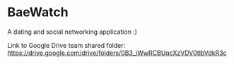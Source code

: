 # BaeWatch
A dating and social networking application :)

Link to Google Drive team shared folder: https://drive.google.com/drive/folders/0B3_iWwRCBUqcXzVDV0tlbVdkR3c
